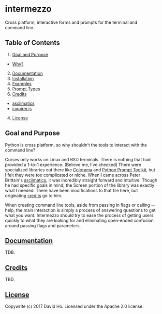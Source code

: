 # intermezzo
Cross platform, interactive forms and prompts for the terminal and command line.

## Table of Contents

1. [Goal and Purpose](#goal)
  - [Why?](#why)
2. [Documentation](#documentation)
  1. [Installation](#installation)
  2. [Examples](#examples)
  3. [Prompt Types](#types)
3. [Credits](#credits)
  - [asciimatics](#asciimatics)
  - [inquirer.js](#inquirer)
4. [License](#license)
  
## Goal and Purpose
Python is cross platform, so why shouldn't the tools to interact with the command line?

Curses only works on Linux and BSD terminals. There is nothing that had provided a 1-to-1 experience. (Believe me, I've checked) There were specialized libraries out there like [Colorama](#) and [Python Prompt Toolkit](#), but I felt they were too complicated or niche. When I came across Peter Brittain's [asciimatics](#), it was incredibly straight forward and intuitive. Though he had specific goals in mind, the Screen portion of the library was exactly what I needed. There have been modifications to that file here, but originating [credits](#asciimatics) go to him.

When creating command line tools, aside from passing in flags or calling --help, the main interaction is simply a process of answering questions to get what you want. Intermezzo should try to ease the process of getting users quickly to what they are looking for and eliminating open-ended confusion around passing flags and parameters.

## [Documentation](#documentation)
TDB.

## [Credits](#credits)
TBD.

## [License](#license)
Copywrite (c) 2017 David Ho. Licensed under the Apache 2.0 license.
